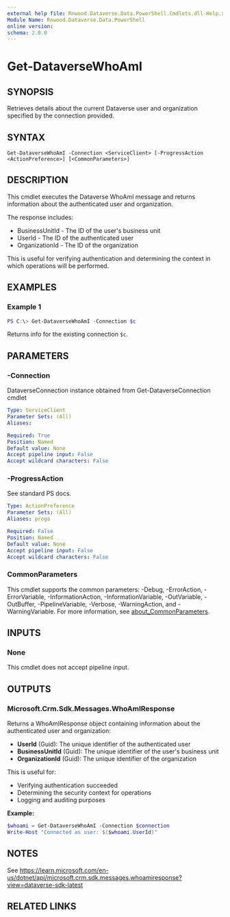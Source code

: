```yaml
---
external help file: Rnwood.Dataverse.Data.PowerShell.Cmdlets.dll-Help.xml
Module Name: Rnwood.Dataverse.Data.PowerShell
online version:
schema: 2.0.0
---
```


# Get-DataverseWhoAmI

## SYNOPSIS
Retrieves details about the current Dataverse user and organization specified by the connection provided.

## SYNTAX

```
Get-DataverseWhoAmI -Connection <ServiceClient> [-ProgressAction <ActionPreference>] [<CommonParameters>]
```

## DESCRIPTION

This cmdlet executes the Dataverse WhoAmI message and returns information about the authenticated user and organization.

The response includes:
- BusinessUnitId - The ID of the user's business unit
- UserId - The ID of the authenticated user
- OrganizationId - The ID of the organization

This is useful for verifying authentication and determining the context in which operations will be performed.

## EXAMPLES

### Example 1
```powershell
PS C:\> Get-DataverseWhoAmI -Connection $c
```

Returns info for the existing connection `$c`.

## PARAMETERS

### -Connection
DataverseConnection instance obtained from Get-DataverseConnection cmdlet

```yaml
Type: ServiceClient
Parameter Sets: (All)
Aliases:

Required: True
Position: Named
Default value: None
Accept pipeline input: False
Accept wildcard characters: False
```

### -ProgressAction
See standard PS docs.

```yaml
Type: ActionPreference
Parameter Sets: (All)
Aliases: proga

Required: False
Position: Named
Default value: None
Accept pipeline input: False
Accept wildcard characters: False
```

### CommonParameters
This cmdlet supports the common parameters: -Debug, -ErrorAction, -ErrorVariable, -InformationAction, -InformationVariable, -OutVariable, -OutBuffer, -PipelineVariable, -Verbose, -WarningAction, and -WarningVariable. For more information, see [about_CommonParameters](http://go.microsoft.com/fwlink/?LinkID=113216).

## INPUTS

### None

This cmdlet does not accept pipeline input.

## OUTPUTS

### Microsoft.Crm.Sdk.Messages.WhoAmIResponse

Returns a WhoAmIResponse object containing information about the authenticated user and organization:
- **UserId** (Guid): The unique identifier of the authenticated user
- **BusinessUnitId** (Guid): The unique identifier of the user's business unit
- **OrganizationId** (Guid): The unique identifier of the organization

This is useful for:
- Verifying authentication succeeded
- Determining the security context for operations
- Logging and auditing purposes

**Example:**
```powershell
$whoami = Get-DataverseWhoAmI -Connection $connection
Write-Host "Connected as user: $($whoami.UserId)"
```

## NOTES
See https://learn.microsoft.com/en-us/dotnet/api/microsoft.crm.sdk.messages.whoamiresponse?view=dataverse-sdk-latest

## RELATED LINKS
